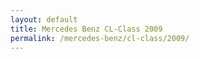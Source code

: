 ```yaml
---
layout: default
title: Mercedes Benz CL-Class 2009
permalink: /mercedes-benz/cl-class/2009/
---
```

